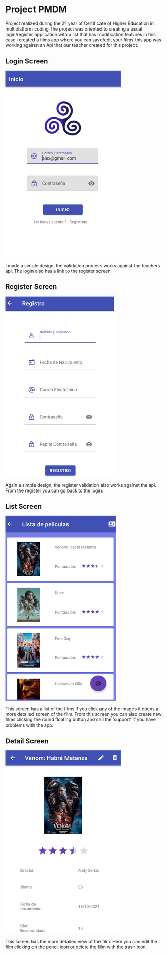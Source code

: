 # Project PMDM
Project realized during the 2º year of Certificate of Higher Education in multiplatform coding
The project was oriented to creating a usual login/register application with a list that has
modification features in this case
i created a films app where you can save/edit your films this
app was working against an Api that our teacher created for this project.

## Login Screen
![This was supposed to be the an image of the login screen](ReadmeImages/LoginScreen.png)

I made a simple design, the validation process works against the teachers api.
The login also has a link to the register screen

## Register Screen
![This was supposed to be the an image of the login screen](ReadmeImages/RegisterScreen.png)

Again a simple design, the register validation also works against the api.
From the register you can go back to the login.

## List Screen
![This was supposed to be the an image of the List screen](ReadmeImages/ListScreen.png)

This screen has a list of the films if you click any of the images it opens a more detailed
screen of the film. From this screen you can also create new films clicking the round floating
button and call the 'support' if you have problems with the app.

## Detail Screen
![This was supposed to be the an image of the List screen](ReadmeImages/DetailScreen.png)

This screen has the more detailed view of the film. Here you can edit the film clicking on the
pencil icon or delete the film with the trash icon.